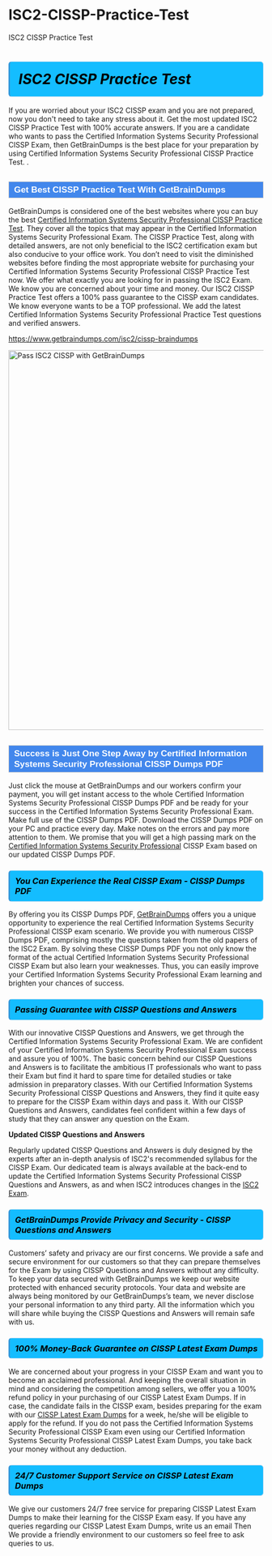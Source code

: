 # ISC2-CISSP-Practice-Test
ISC2 CISSP Practice Test
<h1><strong><span style="display: block; color: #000000; background: #14BDFF; border: 0.5px solid #AED6F1; border-left: 3px solid #3498DB; padding: .6em; border-radius: 6px;">                     <em>ISC2 CISSP <span class="exam_variation">Practice Test</span> </em>                </span></strong>            </h1>                        <p>If you are worried about your ISC2 CISSP exam and you are not prepared, now you don't need to take any stress about it.             Get the most updated ISC2 CISSP <span class="exam_variation">Practice Test</span> with 100% accurate answers. If you are a candidate who wants to pass the             Certified Information Systems Security Professional CISSP Exam, then GetBrainDumps is the best place for your preparation by using Certified Information Systems Security Professional CISSP <span class="exam_variation">Practice Test</span>. .</p>                        <h2 style="background: #4287ec; border: 1px solid #cccccc; padding: 5px 10px;">                <span style="color: #ffffff;">                    <span style="font-size: 11pt;">                        <span style="line-height: normal;">                            <span style="font-family: Calibri,sans-serif;">                                <strong>                                    <span style="font-size: 13.0pt;">Get Best CISSP <span class="exam_variation">Practice Test</span> With GetBrainDumps</span>                                </strong>                            </span>                        </span>                    </span>                </span>            </h2>                        <p>GetBrainDumps is considered one of the best websites where you can buy the best <a href="https://www.getbraindumps.com/isc2/cissp-braindumps.html">Certified Information Systems Security Professional CISSP <span class="exam_variation">Practice Test</span></a>.             They cover all the topics that may appear in the Certified Information Systems Security Professional Exam. The CISSP <span class="exam_variation">Practice Test</span>,             along with detailed answers, are not only beneficial to the ISC2 certification exam but also conducive to your office work.             You don’t need to visit the diminished websites before finding the most appropriate website for purchasing your             Certified Information Systems Security Professional CISSP <span class="exam_variation">Practice Test</span> now. We offer what exactly you are looking for in passing the ISC2 Exam.             We know you are concerned about your time and money. Our ISC2 CISSP <span class="exam_variation">Practice Test</span> offers a 100% pass guarantee to the             CISSP exam candidates. We know everyone wants to be a TOP professional. We add the latest Certified Information Systems Security Professional <span class="exam_variation">Practice Test</span> questions and verified answers.</p>                        <p><a href="https://www.getbraindumps.com/isc2/cissp-braindumps">https://www.getbraindumps.com/isc2/cissp-braindumps</a></p>                        <p><a href="https://www.getbraindumps.com/"><img src="https://www.getbraindumps.com/images/get-updated-exam-questions-with-discount-getbraindumps.jpg" class="postImage" alt="Pass ISC2 CISSP with GetBrainDumps" width="750"></a></p>                            <h2 style="background: #4287ec; border: 1px solid #cccccc; padding: 5px 10px;">                <span style="color: #ffffff;">                    <span style="font-size: 11pt;">                        <span style="line-height: normal;">                            <span style="font-family: Calibri,sans-serif;">                                <strong>                                    <span style="font-size: 13.0pt;">Success is Just One Step Away by Certified Information Systems Security Professional CISSP <span class="exam_variation2">Dumps PDF</span></span>                                </strong>                            </span>                        </span>                    </span>                </span>            </h2>                        <p>Just click the mouse at GetBrainDumps and our workers confirm your payment, you will get instant access to the whole Certified Information Systems Security Professional CISSP <span class="exam_variation2">Dumps PDF</span>             and be ready for your success in the Certified Information Systems Security Professional Exam. Make full use of the CISSP <span class="exam_variation2">Dumps PDF</span>. Download the CISSP <span class="exam_variation2">Dumps PDF</span> on your             PC and practice every day. Make notes on the errors and pay more attention to them. We promise that you will get a high passing mark on the             <a href="https://www.getbraindumps.com/isc2/cissp-braindumps">Certified Information Systems Security Professional</a> CISSP Exam based on our updated CISSP <span class="exam_variation2">Dumps PDF</span>.</p>                        <h3>                <strong>                    <span style="display: block; color: #000000; background: #14BDFF; border: 0.5px solid #AED6F1; border-left: 3px solid #3498DB; padding: .6em; border-radius: 6px;">                        <em>You Can Experience the Real CISSP Exam - CISSP <span class="exam_variation2">Dumps PDF</span></em>                    </span>                </strong>            </h3>                        <p>By offering you its CISSP <span class="exam_variation2">Dumps PDF</span>, <a href="https://www.getbraindumps.com/">GetBrainDumps</a> offers you a unique opportunity to experience the real             Certified Information Systems Security Professional CISSP exam scenario. We provide you with numerous CISSP <span class="exam_variation2">Dumps PDF</span>, comprising mostly             the questions taken from the old papers of the ISC2 Exam. By solving these CISSP <span class="exam_variation2">Dumps PDF</span> you not only know the format of the actual             Certified Information Systems Security Professional CISSP Exam but also learn your weaknesses. Thus, you can easily improve your             Certified Information Systems Security Professional Exam learning and brighten your chances of success.</p>                        <h3>                <strong>                    <span style="display: block; color: #000000; background: #14BDFF; border: 0.5px solid #AED6F1; border-left: 3px solid #3498DB; padding: .6em; border-radius: 6px;">                        <em>Passing Guarantee with CISSP <span class="exam_variation3">Questions and Answers</span></em>                    </span>                </strong>            </h3>                        <p>With our innovative CISSP <span class="exam_variation3">Questions and Answers</span>, we get through the Certified Information Systems Security Professional Exam. We are confident of your Certified Information Systems Security Professional Exam             success and assure you of 100%. The basic concern behind our CISSP <span class="exam_variation3">Questions and Answers</span> is to facilitate the ambitious IT professionals who want to pass their             Exam but find it hard to spare time for detailed studies or take admission in preparatory classes. With our Certified Information Systems Security Professional CISSP <span class="exam_variation3">Questions and Answers</span>, they             find it quite easy to prepare for the CISSP Exam within days and pass it. With our CISSP <span class="exam_variation3">Questions and Answers</span>, candidates feel confident within a few days of             study that they can answer any question on the Exam.</p>                        <p><strong>Updated CISSP <span class="exam_variation3">Questions and Answers</span></strong></p>                        <p>Regularly updated CISSP <span class="exam_variation3">Questions and Answers</span> is duly designed by the experts after an in-depth analysis of ISC2's recommended syllabus for the CISSP Exam.             Our dedicated team is always available at the back-end to update the Certified Information Systems Security Professional CISSP <span class="exam_variation3">Questions and Answers</span>,             as and when ISC2 introduces changes in the <a href="https://www.getbraindumps.com/isc2-braindumps.html">ISC2 Exam</a>.</p>                        <h3>                <strong>                    <span style="display: block; color: #000000; background: #14BDFF; border: 0.5px solid #AED6F1; border-left: 3px solid #3498DB; padding: .6em; border-radius: 6px;">                        <em>GetBrainDumps Provide Privacy and Security - CISSP <span class="exam_variation3">Questions and Answers</span></em>                    </span>                </strong>            </h3>                        <p>Customers’ safety and privacy are our first concerns. We provide a safe and secure environment for our customers so that they can prepare themselves for the Exam by using             CISSP <span class="exam_variation3">Questions and Answers</span> without any difficulty. To keep your data secured with GetBrainDumps we keep our website protected with enhanced security protocols. Your data and website             are always being monitored by our GetBrainDumps’s team, we never disclose your personal information to any third party. All the information which you will share while buying             the CISSP <span class="exam_variation3">Questions and Answers</span> will remain safe with us.</p>                        <h3>                <strong>                    <span style="display: block; color: #000000; background: #14BDFF; border: 0.5px solid #AED6F1; border-left: 3px solid #3498DB; padding: .6em; border-radius: 6px;">                        <em>100% Money-Back Guarantee on CISSP <span class="exam_variation4">Latest Exam Dumps</span></em>                    </span>                </strong>            </h3>                        <p>We are concerned about your progress in your CISSP Exam and want you to become an acclaimed professional. And keeping the overall situation in mind and             considering the competition among sellers, we offer you a 100% refund policy in your purchasing of our CISSP <span class="exam_variation4">Latest Exam Dumps</span>. If in case, the candidate fails in the             CISSP exam, besides preparing for the exam with our <a href="https://www.getbraindumps.com/isc2/cissp-braindumps">CISSP <span class="exam_variation4">Latest Exam Dumps</span></a> for a week, he/she will be eligible to apply for the refund. If you do not pass the             Certified Information Systems Security Professional CISSP Exam even using our Certified Information Systems Security Professional CISSP <span class="exam_variation4">Latest Exam Dumps</span>, you             take back your money without any deduction.</p>                        <h3>                <strong>                    <span style="display: block; color: #000000; background: #14BDFF; border: 0.5px solid #AED6F1; border-left: 3px solid #3498DB; padding: .6em; border-radius: 6px;">                        <em>24/7 Customer Support Service on CISSP <span class="exam_variation4">Latest Exam Dumps</span></em>                    </span>                </strong>            </h3>                        <p>We give our customers 24/7 free service for preparing CISSP <span class="exam_variation4">Latest Exam Dumps</span> to make their learning for the CISSP Exam easy. If you have any queries regarding our             CISSP <span class="exam_variation4">Latest Exam Dumps</span>, write us an email Then We provide a friendly environment to our customers so feel free to ask queries to us.</p>                    
